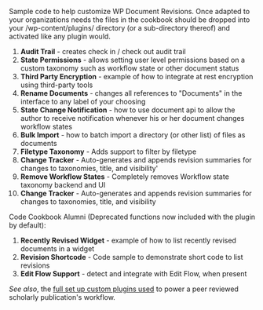 Sample code to help customize WP Document Revisions. Once adapted to your organizations needs the files in the cookbook should be dropped into your /wp-content/plugins/ directory (or a sub-directory thereof) and activated like any plugin would.

1. **Audit Trail** - creates check in / check out audit trail
1. **State Permissions** - allows setting user level permissions based on a custom taxonomy such as workflow state or other document status
1. **Third Party Encryption** - example of how to integrate at rest encryption using third-party tools
1. **Rename Documents** - changes all references to "Documents" in the interface to any label of your choosing
1. **State Change Notification** - how to use document api to allow the author to receive notification whenever his or her document changes workflow states
1. **Bulk Import** - how to batch import a directory (or other list) of files as documents
1. **Filetype Taxonomy** - Adds support to filter by filetype
1. **Change Tracker** - Auto-generates and appends revision summaries for changes to taxonomies, title, and visibility'
1. **Remove Workflow States** - Completely removes Workflow state taxonomy backend and UI
1. **Change Tracker** - Auto-generates and appends revision summaries for changes to taxonomies, title, and visibility

Code Cookbook Alumni (Deprecated functions now included with the plugin by default):

1. **Recently Revised Widget** - example of how to list recently revised documents in a widget
1. **Revision Shortcode** - Code sample to demonstrate short code to list revisions
1. **Edit Flow Support** - detect and integrate with Edit Flow, when present

*See also*, the [full set up custom plugins used](https://github.com/benbalter/PCLJ-Members-Workspace) to power a peer reviewed scholarly publication's workflow.